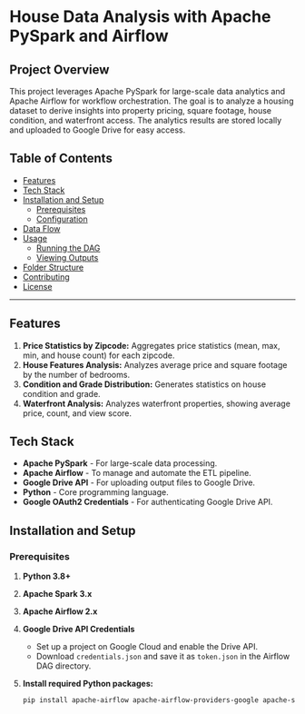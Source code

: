 # House Data Analysis with Apache PySpark and Airflow

## Project Overview

This project leverages Apache PySpark for large-scale data analytics and Apache Airflow for workflow orchestration. The goal is to analyze a housing dataset to derive insights into property pricing, square footage, house condition, and waterfront access. The analytics results are stored locally and uploaded to Google Drive for easy access.

## Table of Contents

- [Features](#features)
- [Tech Stack](#tech-stack)
- [Installation and Setup](#installation-and-setup)
  - [Prerequisites](#prerequisites)
  - [Configuration](#configuration)
- [Data Flow](#data-flow)
- [Usage](#usage)
  - [Running the DAG](#running-the-dag)
  - [Viewing Outputs](#viewing-outputs)
- [Folder Structure](#folder-structure)
- [Contributing](#contributing)
- [License](#license)

---

## Features

1. **Price Statistics by Zipcode:** Aggregates price statistics (mean, max, min, and house count) for each zipcode.
2. **House Features Analysis:** Analyzes average price and square footage by the number of bedrooms.
3. **Condition and Grade Distribution:** Generates statistics on house condition and grade.
4. **Waterfront Analysis:** Analyzes waterfront properties, showing average price, count, and view score.

## Tech Stack

- **Apache PySpark** - For large-scale data processing.
- **Apache Airflow** - To manage and automate the ETL pipeline.
- **Google Drive API** - For uploading output files to Google Drive.
- **Python** - Core programming language.
- **Google OAuth2 Credentials** - For authenticating Google Drive API.

## Installation and Setup

### Prerequisites

1. **Python 3.8+**
2. **Apache Spark 3.x**
3. **Apache Airflow 2.x**
4. **Google Drive API Credentials**
   - Set up a project on Google Cloud and enable the Drive API.
   - Download `credentials.json` and save it as `token.json` in the Airflow DAG directory.
5. **Install required Python packages:**

   ```bash
   pip install apache-airflow apache-airflow-providers-google apache-spark google-auth google-auth-oauthlib google-auth-httplib2 google-api-python-client
